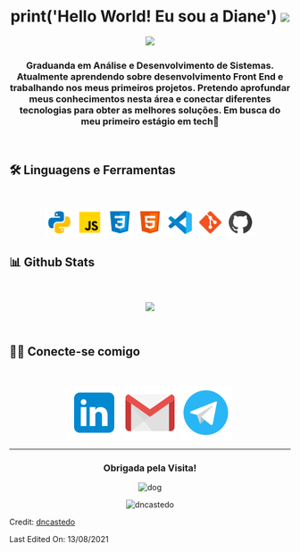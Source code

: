 <h1 align="center"> print('Hello World! Eu sou a Diane') <img src="https://media.giphy.com/media/hvRJCLFzcasrR4ia7z/giphy.gif" width=35"></h1>
<p align="center">
<a href="https://github.com/DenverCoder1/readme-typing-svg"><img src="https://readme-typing-svg.herokuapp.com?lines=Always%20learning%20new%20technologies&center=true&width=500&height=50"></a>
</p>
<h3 align="center"> 
Graduanda em Análise e Desenvolvimento de Sistemas. Atualmente aprendendo sobre desenvolvimento Front End e trabalhando nos meus primeiros projetos. Pretendo aprofundar meus conhecimentos nesta área e conectar diferentes tecnologias para obter as melhores soluções. Em busca do meu primeiro estágio em tech💓
</h3>

<br>
    
<h2> 🛠️ Linguagens e Ferramentas </h2>

<br>

<p align="center">
<img height="50" width="50" src="https://github.com/dncastedo/dncastedo/blob/main/images/icone-python.svg" alt="python">
<img height="50" width="50" src="https://github.com/dncastedo/dncastedo/blob/main/images/icone-javascript.svg" alt="javascript">
<img height="50" width="50" src="https://github.com/dncastedo/dncastedo/blob/main/images/icone-css3.svg" alt="css3">
<img height="50" width="50" src="https://github.com/dncastedo/dncastedo/blob/main/images/icone-html5.svg" alt="html">
<img height="50" width="50" src="https://github.com/dncastedo/dncastedo/blob/main/images/icone-vscode.svg" alt="vscode">
<img height="50" width="50" src="https://github.com/dncastedo/dncastedo/blob/main/images/icone-git.svg" alt="git">
<img height="50" width="50" src="https://github.com/dncastedo/dncastedo/blob/main/images/icone-github.svg" alt="github">
</p>
      
<h2> 📊 Github Stats </h2>

<br>

<p align="center">
<a href="https://github.com/dncastedo" target="_blank"><img align="center" src="https://github-readme-stats.vercel.app/api?username=dncastedo&theme=blueberry&show_icons=true">	</a>
</p>

<br>

<h2> 🙋🏽 Conecte-se comigo </h2>

<br>

<p align="center">
<a href="https://www.linkedin.com/in/dncastedo/" target="_blank"><img src="https://github.com/dncastedo/dncastedo/blob/main/images/logo-linkedin.svg" alt="linkedin"></a>
<a href = "mailto:dncastedo@gmail.com" target="_blank"><img src="https://github.com/dncastedo/dncastedo/blob/main/images/logo-gmail.svg" alt="gmail"></a>
<a href = "https://t.me/dncastedo" target="_blank"><img src="https://github.com/dncastedo/dncastedo/blob/main/images/logo-telegram.svg" alt="telegram"></a>
</p>
<hr>

<h3 align="center"> Obrigada pela Visita!</h3>
<p align="center">
<img height="70" src="https://emoji.gg/assets/emoji/7889-doge-wink.gif" alt="dog">
</p>
<p align="center">
<img src="https://komarev.com/ghpvc/?username=dncastedo&label=Profile%20views&color=0e75b6&style=plastic" alt="dncastedo"/>
</p>  
<p>Credit: <a href="https://github.com/dncastedo">dncastedo</a></p>
Last Edited On: 13/08/2021
